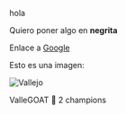 hola

Quiero poner algo en **negrita**

Enlace a [Google](https://www.google.com/)

Esto es una imagen:

![Vallejo](https://img.a.transfermarkt.technology/portrait/big/251896-1471508098.JPG?lm=1)

ValleGOAT  :money_mouth_face: 2 champions
